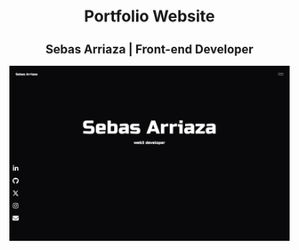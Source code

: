 <h1 align="center">Portfolio Website</h1>
<h2 align="center">Sebas Arriaza | Front-end Developer</h2>
<p align="center">
<img src="./public/images/Website.png" alt="Portfolio Website">
</p>
